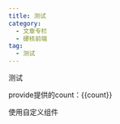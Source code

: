 ```yaml
---
title: 测试
category:
  - 文章专栏
  - 硬核前端
tag:
  - 测试
---
```


测试

provide提供的count：{{count}}


使用自定义组件

<ContactMe />

<script setup>
  import { inject } from 'vue'

  const count = inject('count')
</script>
